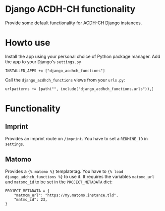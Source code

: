 Django ACDH-CH functionality
============================

Provide some default functionality for ACDH-CH Django instances.

# Howto use

Install the app using your personal choice of Python package manager. Add the app to your Django's `settings.py`
```
INSTALLED_APPS += ["django_acdhch_functions"]
```

Call the `django_acdhch_functions` views from your `urls.py`:

```
urlpatterns += [path("", include("django_acdhch_functions.urls")),]
```

# Functionality

## Imprint

Provides an imprint route on `/imprint`. You have to set a `REDMINE_ID` in `settings`.

## Matomo

Provides a `{% matomo %}` templatetag. You have to `{% load django_adchch_functions %}` to use it. It requires the variables `matomo_url` and `matomo_id` to be set in the `PROJECT_METADATA` dict:
```
PROJECT_METADATA = {
    "matmom_url": "https://my.matomo.instance.tld",
    "matmo_id": 23,
}
```
